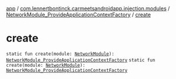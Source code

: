 [app](../../index.md) / [com.lennertbontinck.carmeetsandroidapp.injection.modules](../index.md) / [NetworkModule_ProvideApplicationContextFactory](index.md) / [create](./create.md)

# create

`static fun create(module: `[`NetworkModule`](../-network-module/index.md)`): `[`NetworkModule_ProvideApplicationContextFactory`](index.md)
`static fun create(module: `[`NetworkModule`](../-network-module/index.md)`): `[`NetworkModule_ProvideApplicationContextFactory`](index.md)